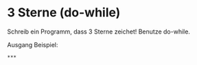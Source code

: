 # 3 Sterne (do-while)

Schreib ein Programm, dass 3 Sterne zeichet! Benutze do-while.

Ausgang Beispiel:

    ***
